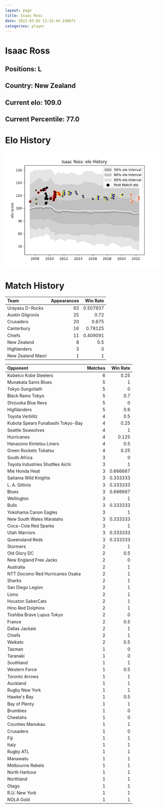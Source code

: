 ```yaml
---  
layout: page  
title: Isaac Ross  
date: 2023-03-02 11:25:44.230671  
categories: player  
---
```

# Isaac Ross

## Positions: L

## Country: New Zealand

## Current elo: 109.0

## Current Percentile: 77.0

# Elo History


![elo history](history_IsaacRoss.png)
# Match History


| Team              |   Appearances |   Win Rate |
|:------------------|--------------:|-----------:|
| Urayasu D-Rocks   |            63 |   0.507937 |
| Austin Gilgronis  |            25 |   0.72     |
| Crusaders         |            20 |   0.675    |
| Canterbury        |            16 |   0.78125  |
| Chiefs            |            11 |   0.409091 |
| New Zealand       |             8 |   0.5      |
| Highlanders       |             3 |   0        |
| New Zealand Maori |             1 |   1        |

| Opponent                          |   Matches |   Win Rate |
|:----------------------------------|----------:|-----------:|
| Kobelco Kobe Steelers             |         6 |   0.25     |
| Munakata Sanix Blues              |         5 |   1        |
| Tokyo Sungoliath                  |         5 |   0        |
| Black Rams Tokyo                  |         5 |   0.7      |
| Shizuoka Blue Revs                |         5 |   0        |
| Highlanders                       |         5 |   0.6      |
| Toyota Verblitz                   |         4 |   0.5      |
| Kubota Spears Funabashi Tokyo-Bay |         4 |   0.25     |
| Seattle Seawolves                 |         4 |   1        |
| Hurricanes                        |         4 |   0.125    |
| Hanazono Kintetsu Liners          |         4 |   0.5      |
| Green Rockets Tokatsu             |         4 |   0.25     |
| South Africa                      |         3 |   0        |
| Toyota Industries Shuttles Aichi  |         3 |   1        |
| Mie Honda Heat                    |         3 |   0.666667 |
| Saitama Wild Knights              |         3 |   0.333333 |
| L. A. Giltinis                    |         3 |   0.333333 |
| Blues                             |         3 |   0.666667 |
| Wellington                        |         3 |   1        |
| Bulls                             |         3 |   0.333333 |
| Yokohama Canon Eagles             |         3 |   1        |
| New South Wales Waratahs          |         3 |   0.333333 |
| Coca-Cola Red Sparks              |         3 |   1        |
| Utah Warriors                     |         3 |   0.333333 |
| Queensland Reds                   |         3 |   0.333333 |
| Stormers                          |         2 |   1        |
| Old Glory DC                      |         2 |   0.5      |
| New England Free Jacks            |         2 |   0        |
| Australia                         |         2 |   1        |
| NTT Docomo Red Hurricanes Osaka   |         2 |   1        |
| Sharks                            |         2 |   1        |
| San Diego Legion                  |         2 |   1        |
| Lions                             |         2 |   1        |
| Houston SaberCats                 |         2 |   1        |
| Hino Red Dolphins                 |         2 |   1        |
| Toshiba Brave Lupus Tokyo         |         2 |   0        |
| France                            |         2 |   0.5      |
| Dallas Jackals                    |         2 |   1        |
| Chiefs                            |         2 |   1        |
| Waikato                           |         2 |   0.5      |
| Tasman                            |         1 |   0        |
| Taranaki                          |         1 |   0        |
| Southland                         |         1 |   1        |
| Western Force                     |         1 |   0.5      |
| Toronto Arrows                    |         1 |   1        |
| Auckland                          |         1 |   1        |
| Rugby New York                    |         1 |   1        |
| Hawke's Bay                       |         1 |   0.5      |
| Bay of Plenty                     |         1 |   1        |
| Brumbies                          |         1 |   0        |
| Cheetahs                          |         1 |   0        |
| Counties Manukau                  |         1 |   1        |
| Crusaders                         |         1 |   0        |
| Fiji                              |         1 |   1        |
| Italy                             |         1 |   1        |
| Rugby ATL                         |         1 |   1        |
| Manawatu                          |         1 |   1        |
| Melbourne Rebels                  |         1 |   1        |
| North Harbour                     |         1 |   1        |
| Northland                         |         1 |   1        |
| Otago                             |         1 |   1        |
| R.U. New York                     |         1 |   1        |
| NOLA Gold                         |         1 |   1        |